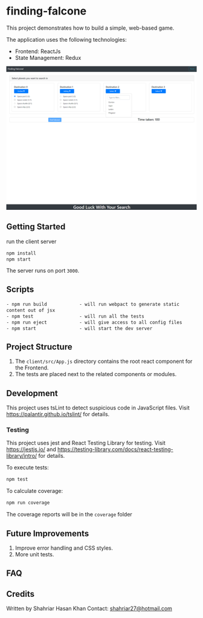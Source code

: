 # finding-falcone

This project demonstrates how to build a simple, web-based game. 


The application uses the following technologies:
- Frontend: ReactJs 
- State Management: Redux


<img src="images/finding-falcone.PNG">

## Getting Started


run the client server
```
npm install
npm start
```

The server runs on port `3000`.

## Scripts

```
- npm run build            - will run webpact to generate static content out of jsx
- npm test                 - will run all the tests
- npm run eject            - will give access to all config files
- npm start                - will start the dev server
```

## Project Structure


1. The `client/src/App.js` directory contains the root react component for the Frontend.
2. The tests are placed next to the related components or modules.

## Development

This project uses tsLint to detect suspicious code in JavaScript files. Visit https://palantir.github.io/tslint/ for details.

### Testing

This project uses jest and React Testing Library for testing.
Visit https://jestjs.io/ and https://testing-library.com/docs/react-testing-library/intro/ for details.

To execute tests:

```bash
npm test
```

To calculate coverage:

```bash
npm run coverage
```

The coverage reports will be in the `coverage` folder

## Future Improvements

1. Improve error handling and CSS styles.
2. More unit tests.

## FAQ

## Credits

Written by Shahriar Hasan Khan
Contact: shahriar27@hotmail.com
